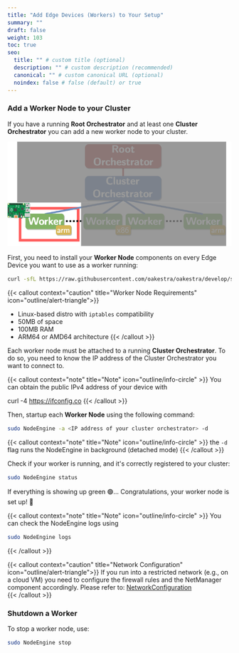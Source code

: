 ```yaml
---
title: "Add Edge Devices (Workers) to Your Setup"
summary: ""
draft: false
weight: 103
toc: true
seo:
  title: "" # custom title (optional)
  description: "" # custom description (recommended)
  canonical: "" # custom canonical URL (optional)
  noindex: false # false (default) or true
---
```


### Add a Worker Node to your Cluster

If you have a running **Root Orchestrator** and at least one **Cluster Orchestrator** you can add a new worker node to your cluster. 

![High level architecture picture](deploy-worker.png)

First, you need to install your **Worker Node** components on every Edge Device you want to use as a worker running:

```bash
curl -sfL https://raw.githubusercontent.com/oakestra/oakestra/develop/scripts/InstallOakestraWorker.sh | sh -  
```

{{< callout context="caution" title="Worker Node Requirements" icon="outline/alert-triangle">}}
- Linux-based distro with `iptables` compatibility 
- 50MB of space
- 100MB RAM
- ARM64 or AMD64 architecture
{{< /callout >}}

Each worker node must be attached to a running **Cluster Orchestrator**. To do so, you need to know the IP address of the Cluster Orchestrator you want to connect to. 

{{< callout context="note" title="Note" icon="outline/info-circle" >}} You can obtain the public IPv4 address of your device with

curl -4 https://ifconfig.co
{{< /callout >}}

Then, startup each **Worker Node** using the following command:

```bash
sudo NodeEngine -a <IP address of your cluster orchestrator> -d
```

{{< callout context="note" title="Note" icon="outline/info-circle" >}}
the `-d` flag runs the NodeEngine in background (detached mode)
{{< /callout >}}

Check if your worker is running, and it's correctly registered to your cluster:
```bash
sudo NodeEngine status
```

If everything is showing up green 🟢... Congratulations, your worker node is set up! 🎉

{{< callout context="note" title="Note" icon="outline/info-circle" >}}
You can check the NodeEngine logs using 

```bash
sudo NodeEngine logs
```
{{< /callout >}}

{{< callout context="caution" title="Network Configuration" icon="outline/alert-triangle">}}
If you run into a restricted network (e.g., on a cloud VM) you need to configure the firewall rules and the NetManager component accordingly. Please refer to: [NetworkConfiguration](#advanced-network-configuration)  
{{< /callout >}}

### Shutdown a Worker

To stop a worker node, use:

```bash
sudo NodeEngine stop
```

